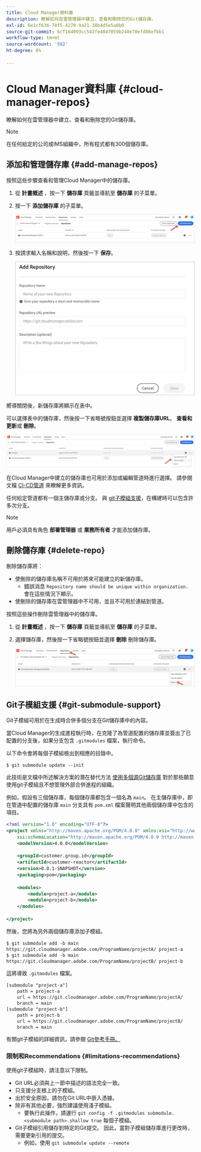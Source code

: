 ```yaml
---
title: Cloud Manager資料庫
description: 瞭解如何在雲管理器中建立、查看和刪除您的Git儲存庫。
exl-id: 6e1cf636-78f5-4270-9a21-38b4d5e5a0b0
source-git-commit: 6cf164093cc543fe4847859b248e70efd86efbb1
workflow-type: tm+mt
source-wordcount: '582'
ht-degree: 0%

---
```



# Cloud Manager資料庫 {#cloud-manager-repos}

瞭解如何在雲管理器中建立、查看和刪除您的Git儲存庫。

>[!NOTE]
>
>在任何給定的公司或IMS組織中，所有程式都有300個儲存庫。

## 添加和管理儲存庫 {#add-manage-repos}

按照這些步驟查看和管理Cloud Manager中的儲存庫。

1. 從 **計畫概述** ，按一下 **儲存庫** 頁籤並導航至 **儲存庫** 的子菜單。

1. 按一下 **添加儲存庫** 的子菜單。

   ![「添加儲存庫」按鈕](/help/implementing/cloud-manager/assets/repos/create-repo2.png)

1. 按請求輸入名稱和說明，然後按一下 **保存**。

   ![「添加儲存庫」對話框](/help/implementing/cloud-manager/assets/repos/repo-1.png)

嚮導關閉後，新儲存庫將顯示在表中。

可以選擇表中的儲存庫，然後按一下省略號按鈕並選擇 **複製儲存庫URL**。 **查看和更新**&#x200B;或 **刪除**。

![儲存庫選項](/help/implementing/cloud-manager/assets/repos/create-repo3.png)

在Cloud Manager中建立的儲存庫也可用於添加或編輯管道時進行選擇。 請參閱文檔 [CI-CD管道](/help/implementing/cloud-manager/configuring-pipelines/introduction-ci-cd-pipelines.md) 來瞭解更多資訊。

任何給定管道都有一個主儲存庫或分支。 與 [git子模組支援](#git-submodule-support)，在構建時可以包含許多次分支。

>[!NOTE]
>
>用戶必須具有角色 **部署管理器** 或 **業務所有者** 才能添加儲存庫。

## 刪除儲存庫 {#delete-repo}

刪除儲存庫將：

* 使刪除的儲存庫名稱不可用於將來可能建立的新儲存庫。
   * 錯誤消息 `Repository name should be unique within organization.` 會在這些情況下顯示。
* 使刪除的儲存庫在雲管理器中不可用，並且不可用於連結到管道。

按照這些操作刪除雲管理器中的儲存庫。

1. 從 **計畫概述** ，按一下 **儲存庫** 頁籤並導航至 **儲存庫** 的子菜單。

1. 選擇儲存庫，然後按一下省略號按鈕並選擇 **刪除** 刪除儲存庫。

   ![刪除儲存庫](/help/implementing/cloud-manager/assets/repos/delete-repo.png)

## Git子模組支援 {#git-submodule-support}

Git子模組可用於在生成時合併多個分支在Git儲存庫中的內容。

當Cloud Manager的生成進程執行時，在克隆了為管道配置的儲存庫並簽出了已配置的分支後，如果分支包含 `.gitmodules` 檔案，執行命令。

以下命令會將每個子模組檢出到相應的目錄中。

```
$ git submodule update --init
```

此技術是文檔中所述解決方案的潛在替代方法 [使用多個源Git儲存庫](/help/implementing/cloud-manager/managing-code/working-with-multiple-source-git-repositories.md) 對於那些願意使用git子模組且不想管理外部合併進程的組織。

例如，假設有三個儲存庫，每個儲存庫都包含一個名為 `main`。 在主儲存庫中，即在管道中配置的儲存庫 `main` 分支具有 `pom.xml` 檔案聲明其他兩個儲存庫中包含的項目。

```xml
<?xml version="1.0" encoding="UTF-8"?>
<project xmlns="http://maven.apache.org/POM/4.0.0" xmlns:xsi="http://www.w3.org/2001/XMLSchema-instance"
    xsi:schemaLocation="http://maven.apache.org/POM/4.0.0 http://maven.apache.org/maven-v4_0_0.xsd">
    <modelVersion>4.0.0</modelVersion>
   
    <groupId>customer.group.id</groupId>
    <artifactId>customer-reactor</artifactId>
    <version>0.0.1-SNAPSHOT</version>
    <packaging>pom</packaging>
   
    <modules>
        <module>project-a</module>
        <module>project-b</module>
    </modules>
   
</project>
```

然後，您將為另外兩個儲存庫添加子模組。

```shell
$ git submodule add -b main https://git.cloudmanager.adobe.com/ProgramName/projectA/ project-a
$ git submodule add -b main https://git.cloudmanager.adobe.com/ProgramName/projectB/ project-b
```

這將導致 `.gitmodules` 檔案。

```text
[submodule "project-a"]
    path = project-a
    url = https://git.cloudmanager.adobe.com/ProgramName/projectA/
    branch = main
[submodule "project-b"]
    path = project-b
    url = https://git.cloudmanager.adobe.com/ProgramName/projectB/
    branch = main
```

有關git子模組的詳細資訊，請參閱 [Git參考手冊。](https://git-scm.com/book/en/v2/Git-Tools-Submodules)

### 限制和Recommendations {#limitations-recommendations}

使用git子模組時，請注意以下限制。

* Git URL必須與上一節中描述的語法完全一致。
* 只支援分支根上的子模組。
* 出於安全原因，請勿在Git URL中嵌入憑據。
* 除非有其他必要，強烈建議使用淺子模組。
   * 要執行此操作，請運行 `git config -f .gitmodules submodule.<submodule path>.shallow true` 每個子模組。
* Git子模組引用儲存到特定的Git提交。 因此，當對子模組儲存庫進行更改時，需要更新引用的提交。
   * 例如，使用 `git submodule update --remote`
